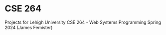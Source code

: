 # CSE 264

Projects for Lehigh University CSE 264 - Web Systems Programming Spring 2024 (James Femister)